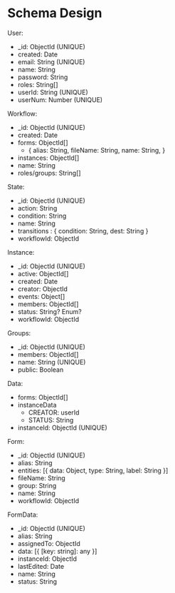 # Schema Design

User:
* _id: ObjectId (UNIQUE)
* created: Date
* email: String (UNIQUE)
* name: String
* password: String
* roles: String[]
* userId: String (UNIQUE)
* userNum: Number (UNIQUE)

Workflow:
* _id: ObjectId (UNIQUE)
* created: Date
* forms: ObjectId[]
	* 	{
			alias: String,
			fileName: String,
			name: String,
		}
* instances: ObjectId[]
* name: String
* roles/groups: String[]

State:
* _id: ObjectId (UNIQUE)
* action: String
* condition: String
* name: String
* transitions : { condition: String, dest: String }
* workflowId: ObjectId

Instance:
* _id: ObjectId (UNIQUE)
* active: ObjectId[]
* created: Date
* creator: ObjectId
* events: Object[]
* members: ObjectId[]
* status: String? Enum?
* workflowId: ObjectId

Groups:
* _id: ObjectId (UNIQUE)
* members: ObjectId[]
* name: String (UNIQUE)
* public: Boolean

Data:
* forms: ObjectId[]
* instanceData
	* CREATOR: userId
	* STATUS: String
* instanceId: ObjectId (UNIQUE)

Form:
* _id: ObjectId (UNIQUE)
* alias: String
* entities: [{ data: Object, type: String, label: String }]
* fileName: String
* group: String
* name: String
* workflowId: ObjectId

FormData:
* _id: ObjectId (UNIQUE)
* alias: String
* assignedTo: ObjectId
* data: [{ [key: string]: any }]
* instanceId: ObjectId
* lastEdited: Date
* name: String
* status: String